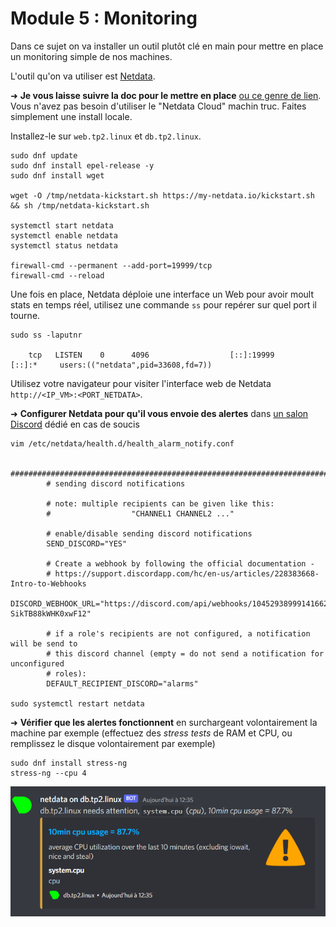 # Module 5 : Monitoring

Dans ce sujet on va installer un outil plutôt clé en main pour mettre en place un monitoring simple de nos machines.

L'outil qu'on va utiliser est [Netdata](https://learn.netdata.cloud/docs/agent/packaging/installer/methods/kickstart).

➜ **Je vous laisse suivre la doc pour le mettre en place** [ou ce genre de lien](https://wiki.crowncloud.net/?How_to_Install_Netdata_on_Rocky_Linux_9). Vous n'avez pas besoin d'utiliser le "Netdata Cloud" machin truc. Faites simplement une install locale.

Installez-le sur `web.tp2.linux` et `db.tp2.linux`.

```
sudo dnf update
sudo dnf install epel-release -y
sudo dnf install wget

wget -O /tmp/netdata-kickstart.sh https://my-netdata.io/kickstart.sh && sh /tmp/netdata-kickstart.sh

systemctl start netdata
systemctl enable netdata
systemctl status netdata

firewall-cmd --permanent --add-port=19999/tcp
firewall-cmd --reload
```

Une fois en place, Netdata déploie une interface un Web pour avoir moult stats en temps réel, utilisez une commande `ss` pour repérer sur quel port il tourne.

```
sudo ss -laputnr

    tcp   LISTEN    0      4096                  [::]:19999                 [::]:*     users:(("netdata",pid=33608,fd=7))
```

Utilisez votre navigateur pour visiter l'interface web de Netdata `http://<IP_VM>:<PORT_NETDATA>`.

➜ **Configurer Netdata pour qu'il vous envoie des alertes** dans [un salon Discord](https://learn.netdata.cloud/docs/agent/health/notifications/discord) dédié en cas de soucis

```
vim /etc/netdata/health.d/health_alarm_notify.conf

        ###############################################################################
        # sending discord notifications

        # note: multiple recipients can be given like this:
        #                  "CHANNEL1 CHANNEL2 ..."

        # enable/disable sending discord notifications
        SEND_DISCORD="YES"

        # Create a webhook by following the official documentation -
        # https://support.discordapp.com/hc/en-us/articles/228383668-Intro-to-Webhooks
        DISCORD_WEBHOOK_URL="https://discord.com/api/webhooks/1045293899914166293/8Fiv86VIhIhojoqSE9MUKGTuz6ikYGyUyBV2s2_i0KrFyEvJ2X-SikTB88kWHK0xwF12"

        # if a role's recipients are not configured, a notification will be send to
        # this discord channel (empty = do not send a notification for unconfigured
        # roles):
        DEFAULT_RECIPIENT_DISCORD="alarms"

sudo systemctl restart netdata

```

➜ **Vérifier que les alertes fonctionnent** en surchargeant volontairement la machine par exemple (effectuez des *stress tests* de RAM et CPU, ou remplissez le disque volontairement par exemple)

```
sudo dnf install stress-ng
stress-ng --cpu 4
```

![Alerte CPU](alert.png)
